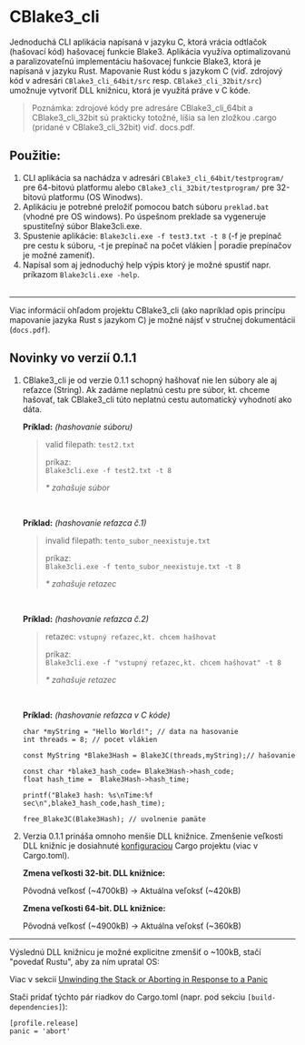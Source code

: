 # CBlake3_cli
Jednoduchá CLI aplikácia napísaná v jazyku C, ktorá vrácia odtlačok (hašovací kód) hašovacej funkcie Blake3. Aplikácia využíva optimalizovanú a paralizovateľnú implementáciu hašovacej funkcie Blake3, ktorá je napísaná v jazyku Rust. Mapovanie Rust kódu s jazykom C (viď. zdrojový kód v adresári `CBlake3_cli_64bit/src` resp. `CBlake3_cli_32bit/src`) umožnuje vytvoriť DLL knižnicu, ktorá je využitá práve v C kóde.

> Poznámka: zdrojové kódy pre adresáre CBlake3_cli_64bit a CBlake3_cli_32bit sú prakticky totožné, líšia sa len zložkou .cargo (pridané v CBlake3_cli_32bit) viď. docs.pdf.

## Použitie:

1) CLI aplikácia sa nachádza v adresári `CBlake3_cli_64bit/testprogram/` pre 64-bitovú platformu alebo `CBlake3_cli_32bit/testprogram/` pre 32-bitovú platformu (OS Winodws).
2) Aplikáciu je potrebné preložiť pomocou batch súboru `preklad.bat` (vhodné pre OS windows). Po úspešnom preklade sa vygeneruje spustiteľný súbor Blake3cli.exe.
3) Spustenie aplikácie: `Blake3cli.exe -f test3.txt -t 8` (-f je prepínač pre cestu k súboru, -t je prepínač na počet vlákien | poradie prepínačov je možné zameniť).
4) Napísal som aj jednoduchý help výpis ktorý je možné spustiť napr. príkazom `Blake3cli.exe -help`.
<br><br>

----
Viac informácií ohľadom projektu CBlake3_cli (ako napríklad opis princípu mapovanie jazyka Rust s jazykom C) je možné nájsť v stručnej dokumentácii (`docs.pdf`).


## Novinky vo verzií 0.1.1

<ol>

<li>CBlake3_cli je od verzie 0.1.1 schopný hašhovať nie len súbory ale aj reťazce (String).
Ak zadáme neplatnú cestu pre súbor, kt. chceme hašovať, tak CBlake3_cli túto neplatnú cestu  
automatický vyhodnotí ako dáta.  

__Príklad:__ _(hashovanie súboru)_

>valid filepath: `test2.txt`  
>
>príkaz:  
`Blake3cli.exe -f test2.txt -t 8`   
>
> _* zahašuje súbor_

<br>

__Príklad:__ _(hashovanie reťazca č.1)_

>invalid filepath: `tento_subor_neexistuje.txt`  
>
>príkaz:  
`Blake3cli.exe -f tento_subor_neexistuje.txt -t 8`   
>
> _* zahašuje retazec_

<br>

__Príklad:__ _(hashovanie reťazca č.2)_

> retazec: `vstupný reťazec,kt. chcem hašhovat`  
>
>príkaz:  
`Blake3cli.exe -f "vstupný reťazec,kt. chcem hašhovat" -t 8`   
>
> _* zahašuje retazec_

<br>

__Príklad:__ _(hashovanie reťazca v C kóde)_

```
char *myString = "Hello World!"; // data na hasovanie
int threads = 8; // pocet vlákien

const MyString *Blake3Hash = Blake3C(threads,myString);// hašovanie

const char *blake3_hash_code= Blake3Hash->hash_code; 
float hash_time =  Blake3Hash->hash_time; 

printf("Blake3 hash: %s\nTime:%f sec\n",blake3_hash_code,hash_time);

free_Blake3C(Blake3Hash); // uvolnenie pamäte
```
</li>


<li>
Verzia 0.1.1 prináša omnoho menšie DLL knižnice. Zmenšenie veľkosti DLL knižníc je dosiahnuté <a href="https://youtu.be/b2qe3L4BX-Y">konfiguraciou</a> Cargo projektu (viac v Cargo.toml).  

<br>

__Zmena veľkosti 32-bit. DLL knižnice:__

Pôvodná veľkosť (~4700kB) -> Aktuálna veľoksť (~420kB)

__Zmena veľkosti 64-bit. DLL knižnice:__

Pôvodná veľkosť (~4900kB) -> Aktuálna veľoksť (~360kB)

</li>
</ol>



---
Výslednú DLL knižnicu je možné explicitne zmenšiť o ~100kB, stačí "povedať Rustu", aby za ním upratal OS: 

Viac v sekcii [Unwinding the Stack or Aborting in Response to a Panic](https://doc.rust-lang.org/book/ch09-01-unrecoverable-errors-with-panic.html#unwinding-the-stack-or-aborting-in-response-to-a-panic)  

Stači pridať týchto pár riadkov do Cargo.toml (napr. pod sekciu `[build-dependencies]`):  

```
[profile.release]  
panic = 'abort'  
```
